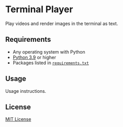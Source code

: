 # Terminal Player

Play videos and render images in the terminal as text.

## Requirements

- Any operating system with Python
- [Python 3.9](https://www.python.org/downloads/) or higher
- Packages listed in [`requirements.txt`](requirements.txt)

## Usage

Usage instructions.

## License

[MIT License](license.txt)
